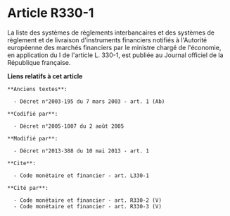 # Article R330-1

La liste des systèmes de règlements interbancaires et des systèmes de règlement et de livraison d'instruments financiers
notifiés à l'Autorité européenne des marchés financiers par le ministre chargé de l'économie, en application du I de
l'article L. 330-1, est publiée au Journal officiel de la République française.

**Liens relatifs à cet article**

	**Anciens textes**:

	  - Décret n°2003-195 du 7 mars 2003 - art. 1 (Ab)

	**Codifié par**:

	  - Décret n°2005-1007 du 2 août 2005

	**Modifié par**:

	  - Décret n°2013-388 du 10 mai 2013 - art. 1

	**Cite**:

	  - Code monétaire et financier - art. L330-1

	**Cité par**:

	  - Code monétaire et financier - art. R330-2 (V)
	  - Code monétaire et financier - art. R330-3 (V)
